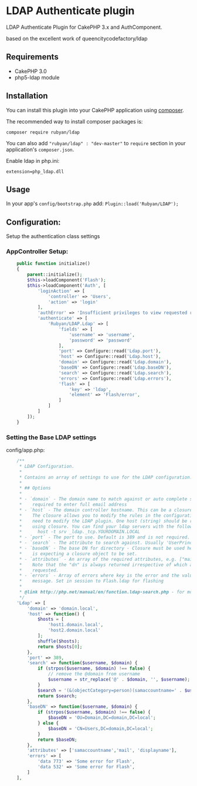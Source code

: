 # LDAP Authenticate plugin
LDAP Authenticate Plugin for CakePHP 3.x and AuthComponent.

based on the excellent work of queencitycodefactory/ldap
## Requirements
* CakePHP 3.0
* php5-ldap module


## Installation

You can install this plugin into your CakePHP application using [composer](http://getcomposer.org).

The recommended way to install composer packages is:

```
composer require rubyan/ldap
```

You can also add `"rubyan/ldap" : "dev-master"` to `require` section in your application's `composer.json`.

Enable ldap in php.ini:
```
extension=php_ldap.dll
```
## Usage

In your app's `config/bootstrap.php` add: `Plugin::load('Rubyan/LDAP');`

## Configuration:

Setup the authentication class settings

### AppController Setup:

```php
    public function initialize()
    {
        parent::initialize();
        $this->loadComponent('Flash');
        $this->loadComponent('Auth', [
            'loginAction' => [
                'controller' => 'Users',
                'action' => 'login'
            ],
            'authError' => 'Insufficient privileges to view requested resources. Please login to continue!',
            'authenticate' => [
                'Rubyan/LDAP.Ldap' => [
                    'fields' => [
                        'username' => 'username',
                        'password' => 'password'
                    ],
                    'port' => Configure::read('Ldap.port'),
                    'host' => Configure::read('Ldap.host'),
                    'domain' => Configure::read('Ldap.domain'),
                    'baseDN' => Configure::read('Ldap.baseDN'),
                    'search' => Configure::read('Ldap.search'),
                    'errors' => Configure::read('Ldap.errors'),
                    'flash' => [
                        'key' => 'ldap',
                        'element' => 'Flash/error',
                    ]
                ]
            ]
        ]);
    }
```

### Setting the Base LDAP settings

config/app.php:
```php
    /**
     * LDAP Configuration.
     *
     * Contains an array of settings to use for the LDAP configuration.
     *
     * ## Options
     *
     * - `domain` - The domain name to match against or auto complete so user isn't
     *    required to enter full email address
     * - `host` - The domain controller hostname. This can be a closure or a string.
     *    The closure allows you to modify the rules in the configuration without the
     *    need to modify the LDAP plugin. One host (string) should be returned when
     *    using closure. You can find your ldap servers with the following command:
     *      host -t srv _ldap._tcp.YOURDOMAIN.LOCAL
     * - `port` - The port to use. Default is 389 and is not required.
     * - `search` - The attribute to search against. Usually 'UserPrincipalName'
     * - `baseDN` - The base DN for directory - Closure must be used here, the plugin
     *    is expecting a closure object to be set.
     * - `attributes` - An array of the required attributes, e.g. ["mail", "sn", "cn"]. 
     *    Note that the "dn" is always returned irrespective of which attributes types are 
     *    requested.
     * - `errors` - Array of errors where key is the error and the value is the error
     *    message. Set in session to Flash.ldap for flashing
     *
     * @link http://php.net/manual/en/function.ldap-search.php - for more info on ldap search
     */
    'Ldap' => [
        'domain' => 'domain.local',
        'host' => function() {
            $hosts = [
                'host1.domain.local', 
                'host2.domain.local'
            ];
            shuffle($hosts);
            return $hosts[0];
        },
        'port' => 389,
        'search' => function($username, $domain) {
            if (strpos($username, $domain) !== false) {
                // remove the @domain from username 
                $username = str_replace('@' . $domain, '', $username);
            }
            $search = '(&(objectCategory=person)(samaccountname=' . $username. '))';
            return $search;
        },           
        'baseDN' => function($username, $domain) {
            if (strpos($username, $domain) !== false) {
                $baseDN = 'OU=Domain,DC=domain,DC=local';
            } else {
                $baseDN = 'CN=Users,DC=domain,DC=local';
            }
            return $baseDN;
        },
        'attributes' => ['samaccountname','mail', 'displayname'],
        'errors' => [
            'data 773' => 'Some error for Flash',
            'data 532' => 'Some error for Flash',
        ]
    ],

```
